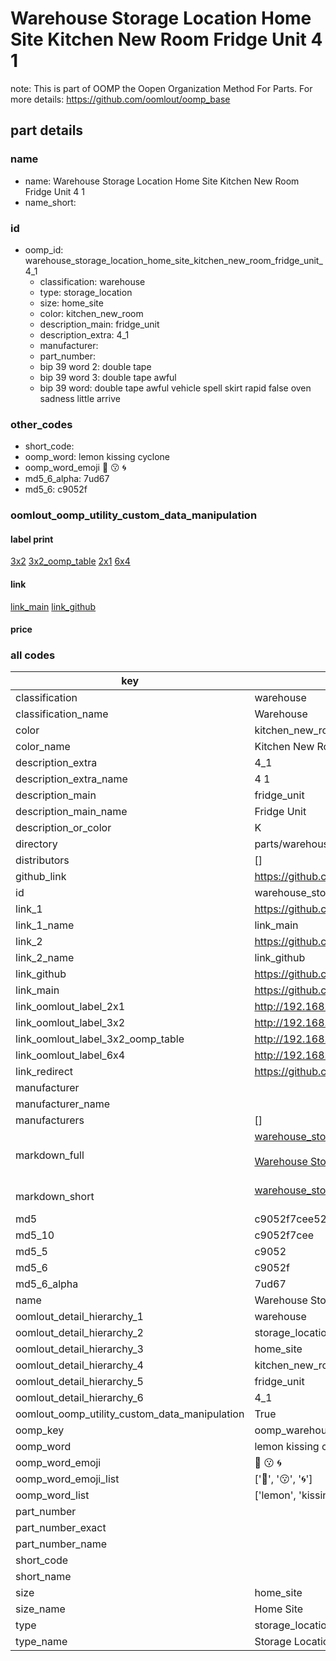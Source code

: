# Warehouse Storage Location Home Site Kitchen New Room Fridge Unit 4 1  

note: This is part of OOMP the Oopen Organization Method For Parts. For more details: https://github.com/oomlout/oomp_base

##  part details
  







### name
* name: Warehouse Storage Location Home Site Kitchen New Room Fridge Unit 4 1
* name_short: 
### id
* oomp_id: warehouse_storage_location_home_site_kitchen_new_room_fridge_unit_4_1
  * classification: warehouse
  * type: storage_location
  * size: home_site
  * color: kitchen_new_room
  * description_main: fridge_unit
  * description_extra: 4_1
  * manufacturer: 
  * part_number: 
  * bip 39 word 2: double tape
  * bip 39 word 3: double tape awful
  * bip 39 word: double tape awful vehicle spell skirt rapid false oven sadness little arrive

### other_codes
* short_code: 
* oomp_word: lemon kissing cyclone
* oomp_word_emoji :lemon: :kissing: :cyclone:
* md5_6_alpha: 7ud67
* md5_6: c9052f






### oomlout_oomp_utility_custom_data_manipulation
#### label print
[3x2](http://192.168.1.245:1112/?label=oomp%207ud67)
[3x2_oomp_table](http://192.168.1.108:1112/?label=oomp%207ud67)
[2x1](http://192.168.1.242:1112/?label=oomp%207ud67)
[6x4](http://192.168.1.55:1112/?label=oomp%207ud67)    

#### link

[link_main](https://github.com/oomlout/oomlout_oomp_version_1_messy/tree/main/parts/warehouse_storage_location_home_site_kitchen_new_room_fridge_unit_4_1) [link_github](https://github.com/oomlout/oomlout_oomp_version_1_messy/tree/main/parts/warehouse_storage_location_home_site_kitchen_new_room_fridge_unit_4_1)                             

#### price







### all codes 
| key | value |  
| --- | --- |  
| classification | warehouse |  
| classification_name | Warehouse |  
| color | kitchen_new_room |  
| color_name | Kitchen New Room |  
| description_extra | 4_1 |  
| description_extra_name | 4 1 |  
| description_main | fridge_unit |  
| description_main_name | Fridge Unit |  
| description_or_color | K  |  
| directory | parts/warehouse_storage_location_home_site_kitchen_new_room_fridge_unit_4_1 |  
| distributors | [] |  
| github_link | https://github.com/oomlout/oomlout_oomp_part_src/tree/main/parts/warehouse_storage_location_home_site_kitchen_new_room_fridge_unit_4_1 |  
| id | warehouse_storage_location_home_site_kitchen_new_room_fridge_unit_4_1 |  
| link_1 | https://github.com/oomlout/oomlout_oomp_version_1_messy/tree/main/parts/warehouse_storage_location_home_site_kitchen_new_room_fridge_unit_4_1 |  
| link_1_name | link_main |  
| link_2 | https://github.com/oomlout/oomlout_oomp_version_1_messy/tree/main/parts/warehouse_storage_location_home_site_kitchen_new_room_fridge_unit_4_1 |  
| link_2_name | link_github |  
| link_github | https://github.com/oomlout/oomlout_oomp_version_1_messy/tree/main/parts/warehouse_storage_location_home_site_kitchen_new_room_fridge_unit_4_1 |  
| link_main | https://github.com/oomlout/oomlout_oomp_version_1_messy/tree/main/parts/warehouse_storage_location_home_site_kitchen_new_room_fridge_unit_4_1 |  
| link_oomlout_label_2x1 | http://192.168.1.242:1112/?label=oomp%207ud67 |  
| link_oomlout_label_3x2 | http://192.168.1.245:1112/?label=oomp%207ud67 |  
| link_oomlout_label_3x2_oomp_table | http://192.168.1.108:1112/?label=oomp%207ud67 |  
| link_oomlout_label_6x4 | http://192.168.1.55:1112/?label=oomp%207ud67 |  
| link_redirect | https://github.com/oomlout/oomlout_oomp_version_1_messy/tree/main/parts/warehouse_storage_location_home_site_kitchen_new_room_fridge_unit_4_1 |  
| manufacturer |  |  
| manufacturer_name |  |  
| manufacturers | [] |  
| markdown_full | [warehouse_storage_location_home_site_kitchen_new_room_fridge_unit_4_1](none)<br>[](none)<br>[Warehouse Storage Location Home Site Kitchen New Room Fridge Unit 4 1](none)<br><br> |  
| markdown_short | [warehouse_storage_location_home_site_kitchen_new_room_fridge_unit_4_1](none)<br><br> |  
| md5 | c9052f7cee52563f2ae89f1e2177720d |  
| md5_10 | c9052f7cee |  
| md5_5 | c9052 |  
| md5_6 | c9052f |  
| md5_6_alpha | 7ud67 |  
| name | Warehouse Storage Location Home Site Kitchen New Room Fridge Unit 4 1 |  
| oomlout_detail_hierarchy_1 | warehouse |  
| oomlout_detail_hierarchy_2 | storage_location |  
| oomlout_detail_hierarchy_3 | home_site |  
| oomlout_detail_hierarchy_4 | kitchen_new_room |  
| oomlout_detail_hierarchy_5 | fridge_unit |  
| oomlout_detail_hierarchy_6 | 4_1 |  
| oomlout_oomp_utility_custom_data_manipulation | True |  
| oomp_key | oomp_warehouse_storage_location_home_site_kitchen_new_room_fridge_unit_4_1 |  
| oomp_word | lemon kissing cyclone |  
| oomp_word_emoji | :lemon: :kissing: :cyclone: |  
| oomp_word_emoji_list | [':lemon:', ':kissing:', ':cyclone:'] |  
| oomp_word_list | ['lemon', 'kissing', 'cyclone'] |  
| part_number |  |  
| part_number_exact |  |  
| part_number_name |  |  
| short_code |  |  
| short_name |  |  
| size | home_site |  
| size_name | Home Site |  
| type | storage_location |  
| type_name | Storage Location |  
